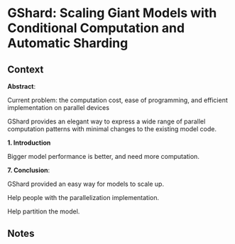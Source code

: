 # GShard: Scaling Giant Models with Conditional Computation and Automatic Sharding

## Context

**Abstract**:

Current problem: the computation cost, ease of programming, and efficient implementation on parallel devices

GShard provides an elegant way to express a wide range of parallel computation patterns with minimal changes to the existing model code.

**1. Introduction**

Bigger model performance is better, and need more computation.



**7. Conclusion**:

GShard provided an easy way for models to scale up.

Help people with the parallelization implementation.

Help partition the model.

## Notes



[^1]: Dmitry Lepikhin, HyoukJoong Lee, Yuanzhong Xu, Dehao Chen, Orhan Firat, Yanping Huang, Maxim Krikun, Noam Shazeer, and Zhifeng Chen. 2020. GShard: Scaling Giant Models with Conditional Computation and Automatic Sharding. [https://doi.org/10.48550/arXiv.2006.16668](https://urldefense.com/v3/__https:/doi.org/10.48550/arXiv.2006.16668__;!!Mak6IKo!JGsmunK4816F9qTIzFh0QAl_Tgr55CX5aR2IjjIRrsDaJvPzsI_qdQNouSpg-XfJEGex1dhRSBnoetBlo5Cl9Q$)